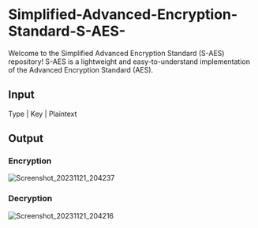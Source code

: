# Simplified-Advanced-Encryption-Standard-S-AES-
Welcome to the Simplified Advanced Encryption Standard (S-AES) repository! S-AES is a lightweight and easy-to-understand implementation of the Advanced Encryption Standard (AES).

## Input
Type | Key | Plaintext
## Output

### Encryption
![Screenshot_20231121_204237](https://github.com/nayera540/Simplified-Advanced-Encryption-Standard-S-AES-/assets/69148381/46e70f63-bd1b-4bdf-96ef-d6ba38a6e578)

### Decryption
![Screenshot_20231121_204216](https://github.com/nayera540/Simplified-Advanced-Encryption-Standard-S-AES-/assets/69148381/06ff64f4-c997-4a6a-b9f3-a4f71433825d)


